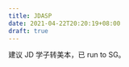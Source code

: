 ```yaml
---
title: JDASP
date: 2021-04-22T20:20:19+08:00
draft: true
---
```


建议 JD 学子转美本，已 run to SG。
<!-- 
## 前言
笔者就读于上海交大 JD 学院，苦于各种理由，一直在尝试逃离这里。而逃离的道路上总是充满了荆棘，为了记录这段黑暗的日子、同时也为了造福后辈，一直想着能撰写一篇关于该学院的文章。近日无所事事，把博客从 `hexo` 迁移到了 `hugo`，也就顺便开了这篇文章的头。

为什么叫做 *JSASP* ？灵感来自于一本书，这本书叫做 *Computer Systems: A Programmer's Perspective*。本就着恶趣味、想恶心人的想法，就叫做 *JD: A Student's Perspective* 吧。

需要强调的是，所有的描述都是从**学生的角度**出发的，因此信息难免会有不对称。同时，在部分老师阅读时可能会感到不适，这也是很正常的，因为学生与老师的思考角度并不一致。

我所叙述的事情，在我看来都是事实，或许会得罪到抗压能力不强的你，欢迎你来我的 GitHub 下问候我，也可以来水源私信和我对线。I' m pleasure to argue with you.

推荐阅读：[交大生存手册](https://survivesjtu.gitbook.io/survivesjtumanual/)，如果一定要有一本书值得每个交大人看，那就是这本交大生存手册。很喜欢生存手册里的一句话，**国内绝大部分大学的本科教学，不是濒临崩溃，而是早已崩溃。**

## JD 行政系统漫游

JD 学院的行政总是褒贬不一，本着客观、实事求是的态度，需要一一悉数。

首先，学院的教务办的效率还是很高的，比如教务办的邓老师，帮我解决了很多问题，虽然很多莫名其妙的问题都是我自己整出来的。

如果要对 JD 学院的行政做一个比喻，那 Linux 的文件系统实在是再合适不过了。以最高权限为根，层层向下形成了一棵行政树。**虽然其实其他学院也大概是这个行政模式，但这个行政模式下，最高执行人的决策大概率往往会决定学生的“生死”。**

对于 18 级的学生来说，我们所能想象到的拥有最高权限与最终决定权的是便是大名鼎鼎的 vvlvv 了，vvlvv 是一个非常具有情怀与理想的老师，可惜她的情怀与理想似乎总是与学生的想法与利益冲突，因此我们这一级闹出了不少的乌龙与不愉快的事件。

而在 vvlvv 下面具体还有哪些人，我并不是特别清楚。这里就体现出了一个非常有趣的现象，许许多多的大事件都是经 vvlvv 之手发酵出现的，包括但不限于后文所说的全员导师事件和实习事件。

## 制造业所面对的现实

几个逼乎链接，请欣赏。

- [传统工科行业的工程师是否已经沦为新时代的农民工，被金融和 IT 行业完爆？](https://www.zhihu.com/question/26561498)
- [如何看待各平台劝退机械、临床医学、材料、环境科学、生物化学、安全工程、土木工程、船海等理工科专业？](https://www.zhihu.com/question/329519231)

需要指明的是，软件学院的院长 zby 也同样一手主导了**激进的教学改革**，而为什么只有 JD 学院总是受人炮轰？

在我看来，一个学院的风评与**行业的就业形势**也是息息相关的。非常遗憾的是，制造业并不景气。观察力敏锐的人应该已经发现了，汽车企业的招聘岗位越来越偏向于软件，而不是传统的汽车设计、制造。据闻，在去年的就业季时，由于车企缩招，很多 JD 学院的应届生原地转码，但由于水平过于拉跨被一家 AI 四小龙之一的公司给直接拉黑了。这是什么概念呢，就相当于过不了筛简历的关。

## JD 学子所面对的现实

如果我还在大一，我会选择转专业，这是一个**重生**的机会。

如果错过了转专业机会，作为 JD 学子，对于行业不景气的事实与已经尘埃落定的专业所产生的矛盾，我们不能要求学院做什么，因为学院并不能拍脑袋说：我们今天开始不叫 JD 学院了，我们叫计算机金融与临床医学学院。我们只能选择**自救**。

再次遗憾的是，18 级的我，在自救（转行）的道路上，也同样遇到了不少的障碍。

## 18 级 JD 大事件简述

### 全员导师事件

本着交大第二大院系，坐拥着学科评估 A+ 学科的 JD 学院，在我们大三的时候推出了伟大的**全员导师**制度。

简单描述一下这个制度，每一个本科生都需要找一位原则上院内的老师作为导师，在大三的这一年内做出一定的**科研成果**。在大三这个比较炙手可热的时间段，这个制度的**突然出现**让每个人都感到措手不及，甚至打乱了很多人的计划。

我本人对于这个制度是非常排斥的，理由有很多。首先，是因为我要转行，这属于夹带私货的理由；其次，即使领导再三强调这是一门 1 学分的课，就当然对应着 1 学分的工作量。也就是说，要混个 pass 并不是特别费力的事情。但导师会给学生布置多少工作量，在工作到来之前始终是未知的，更不要说被导师喂屎这种情况了。

我在这个制度被官宣之后第一时间在年级群发表了反对意见，并相对平和地想解决这件事情，希望这门课能改成**选修**。很遗憾，没有成功。

就我自己所了解的一些身边的朋友，关于这个制度目前的进度如下：

1. 导师放养我，让自己的博士生带。博士生也放养我，丢了一个莫名其妙的事情给我，我不会做也没人指导，目前仍处于茫然状态。
2. 导师让我们做一些横向的企业项目，理论工作量极大，我只想混及格，目前还在和导师打心理博弈战，不知道接下来会怎么样。

这个制度究竟如何，见仁见智。

### 暑期实习事件

18 级的暑期实习，不同于以往的安排，今年**原则上统一集中实习**。

我所在的 GYGC 专业，在以往都是可以自己找实习的，并且我自己也有自己找实习的意愿，而集中实习所能选择的企业都是垃圾。因此我当然举起了反对的大旗，并不像前一次事件一样那么和平，我直接在年级群里大肆抱怨、反对，甚至爆粗口、阴阳怪气。经过了暴力冲塔之后，学院开了一个申请分散实习的口子，感谢上帝。

而对于集中实习所能选择的企业，实际上也出现了一波三折的魔幻曲折经历，主要是 GYGC 专业相关的故事。

学院在年级大会上给我们展示的所能选择的实习企业中的少数的几个企业，在那次 PPT 上出现之后就再也没有出现过了。这意味着，**学院并没有完全敲定所能选择的企业名单**。而就在今天，我也在朋友圈看到某位 JXGC 的同学在抱怨说，**某个面向 JXGC 的企业在名单上说好了招 45 个学生，但最后却说其实只招 10+ 个学生**。这也意味着，**学院其实并不能保证企业所能提供的名额**。直到现在，选择集中实习的同学仍然人心惶惶。

中间还有一个小插曲。GYGC 专业的实习负责在由某位 A 老师转接到 B 老师后，由于交接信息不完整，B 老师并不知道之前学院所给我们“保证”的具体企业，转而去发动自己的**人脉**为我们系的同学寻找实习岗位，最后找到的是**船厂**。同学们甚是不满意，于是在群里抱怨发生了小摩擦，最后负责权又转交回给了 A 老师。

我自己做一个并不负责的猜测，一定还会有企业发生**鸽子、少名额**的事件，最后可能会有相当一部分同学**失业**。JD 学院怎么去善后，拭目以待。

## 如何评价自己的专业

要回答这个问题，一定会得罪到某些人。

GYGC 专业的关键字有很多：

- 万金油
- 方便转金融、管理
- 女生多
- 卷

一个个理过来。

- 首先是**万金油**，这固然是褒义词，但有个同义词是**什么都学，什么都三脚猫**。从这个角度上看，它便是贬义词了；
- 其次，**方便转金融、管理**。由于我的心依然在**技术**上，因此对于这些动不动就要写几千字几十页报告的行业，我除了鄙夷就是鄙夷；
- **女生多**。关我屁事；
- **卷**。这是真的。在这里，你或许学的都是**几十年前过时**的东西，但你一定少不了**将近百页的报告**、**莫名其妙的大作业**以及**可以媲美计算机系的保研分数**。

为什么这个专业会如此的**卷**？其实很简单，因为学的东西真的非常的 **trivial** 。对于制造业中的建模和优化问题，实际上已经有很少的工业落地价值了，因为所有产业都在经历着**数字化**。数字化、信息化是一个革命性的进程，而 GYGC ，就像是前朝余孽一样**可有可无**。而长期混迹于学术圈的老师们，似乎并没有发现这件事情，学术照做、课也照上。这就造成**学生学到的东西完全是过时的、没有用的**，以及**除了像炒菜一样发论文，本系学生难以进入工业界发挥作用**，因为本就没什么作用可发挥了（笑）。

在我看来，这是一个不折不扣的**垃圾专业**。

## 我的心路历程

在高三填志愿时，我希望能读宇宙第一的 **CS** 专业。但很不幸被**工科试验班**所录取，于是操蛋的四年便开始了。

### naive 时期

大一第一次分流，愉快的进入了 JD 学院。即便如此，由于所有人课程的相似性，危机感仍然没有侵入我的脑海。**大家都是交大，大家其实都差不多**。

### 混沌时期

大二上，同专业室友转专业了，而我并没有转专业的资格。

重新开始审视**专业**这个概念。

- 是否真的所热爱这个**专业**？
- 是否了解该**专业**所关联的**行业**？
- 是否可以接受该**行业**？

很遗憾，所有的回答都是**否**，陷入了自我怀疑、恐惧未来、负能量爆炸的混沌状态。

### 自救时期

找回初心，依然想学宇宙第一的 **CS** 专业。决心自救，但自救的道路上，同样充满了荆棘。 -->